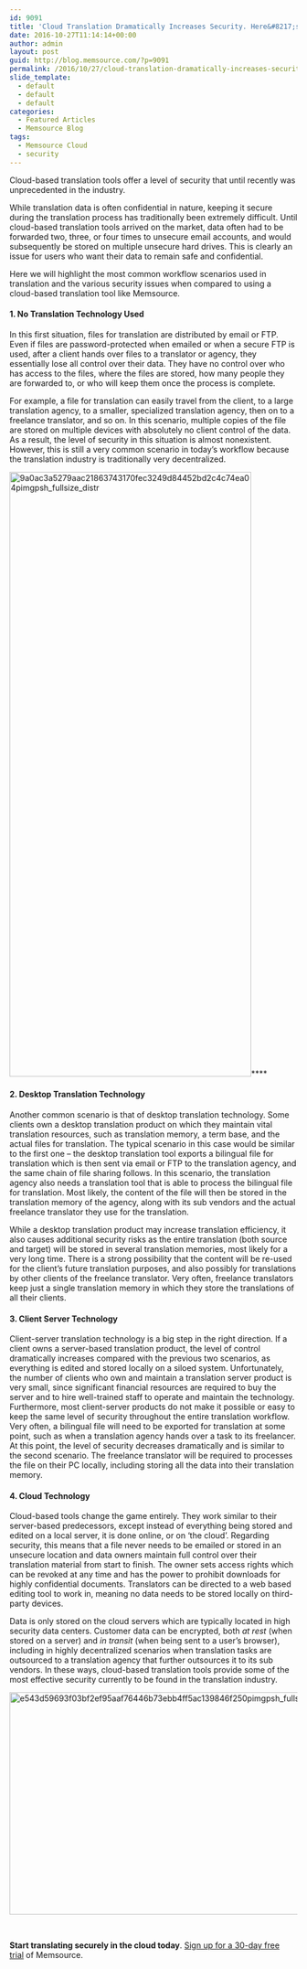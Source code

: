 ```yaml
---
id: 9091
title: 'Cloud Translation Dramatically Increases Security. Here&#8217;s Why&#8230;'
date: 2016-10-27T11:14:14+00:00
author: admin
layout: post
guid: http://blog.memsource.com/?p=9091
permalink: /2016/10/27/cloud-translation-dramatically-increases-security-heres-why/
slide_template:
  - default
  - default
  - default
categories:
  - Featured Articles
  - Memsource Blog
tags:
  - Memsource Cloud
  - security
---
```

<span style="font-weight: 400;">Cloud-based translation tools offer a level of security that until recently was unprecedented in the industry. </span>

<!--more-->

<span style="font-weight: 400;">While translation data is often confidential in nature, keeping it secure during the translation process has traditionally been extremely difficult. Until cloud-based translation tools arrived on the market, data often had to be forwarded two, three, or four times to unsecure email accounts, and would subsequently be stored on multiple unsecure hard drives. This is clearly an issue for users who want their data to remain safe and confidential. </span>

<span style="font-weight: 400;">Here we will highlight the most common workflow scenarios used in translation and the various security issues when compared to using a cloud-based translation tool like Memsource. </span>

#### 1. No Translation Technology Used

<span style="font-weight: 400;">In this first situation, files for translation are distributed by email or FTP. Even if files are password-protected when emailed or when a secure FTP is used, after a client hands over files to a translator or agency, they essentially lose all control over their data. They have no control over who has access to the files, where the files are stored, how many people they are forwarded to, or who will keep them once the process is complete. </span>

<span style="font-weight: 400;">For example, a file for translation can easily travel from the client, to a large translation agency, to a smaller, specialized translation agency, then on to a freelance translator, and so on. In this scenario, multiple copies of the file are stored on multiple devices with absolutely no client control of the data. As a result, the level of security in this situation is almost nonexistent. However, this is still a very common scenario in today’s workflow because the translation industry is traditionally very decentralized.</span>
  
[<img class="wp-image-8915 aligncenter" src="/wp-content/uploads/2016/09/^9A0AC3A5279AAC21863743170FEC3249D84452BD2C4C74EA04^pimgpsh_fullsize_distr.jpg" alt="9a0ac3a5279aac21863743170fec3249d84452bd2c4c74ea04pimgpsh_fullsize_distr" width="423" height="1058" data-id="8915" />](/wp-content/uploads/2016/09/^9A0AC3A5279AAC21863743170FEC3249D84452BD2C4C74EA04^pimgpsh_fullsize_distr.jpg)****

#### 2. Desktop Translation Technology

<span style="font-weight: 400;">Another common scenario is that of desktop translation technology. Some clients own a desktop translation product on which they maintain vital translation resources, such as translation memory, a term base, and the actual files for translation. The typical scenario in this case would be similar to the first one &#8211; the desktop translation tool exports a bilingual file for translation which is then sent via email or FTP to the translation agency, and the same chain of file sharing follows. In this scenario, the translation agency also needs a translation tool that is able to process the bilingual file for translation. Most likely, the content of the file will then be stored in the translation memory of the agency, along with its sub vendors and the actual freelance translator they use for the translation. </span>

<span style="font-weight: 400;">While a desktop translation product may increase translation efficiency, it also causes additional security risks as the entire translation (both source and target) will be stored in several translation memories, most likely for a very long time. There is a strong possibility that the content will be re-used for the client’s future translation purposes, and also possibly for translations by other clients of the freelance translator. Very often, freelance translators keep just a single translation memory in which they store the translations of all their clients.</span>

#### 3. Client Server Technology

<span style="font-weight: 400;">Client-server translation technology is a big step in the right direction. If a client owns a server-based translation product, the level of control dramatically increases compared with the previous two scenarios, as everything is edited and stored locally on a siloed system. Unfortunately, the number of clients who own and maintain a translation server product is very small, since significant financial resources are required to buy the server and to hire well-trained staff to operate and maintain the technology. Furthermore, most client-server products do not make it possible or easy to keep the same level of security throughout the entire translation workflow. Very often, a bilingual file will need to be exported for translation at some point, such as when a translation agency hands over a task to its freelancer. At this point, the level of security decreases dramatically and is similar to the second scenario. The freelance translator will be required to processes the file on their PC locally, including storing all the data into their translation memory.</span>

#### 4. Cloud Technology

<span style="font-weight: 400;">Cloud-based tools change the game entirely. They work similar to their server-based predecessors, except instead of everything being stored and edited on a local server, it is done online, or on ‘the cloud’. Regarding security, this means that a file never needs to be emailed or stored in an unsecure location and data owners maintain full control over their translation material from start to finish. The owner sets access rights which can be revoked at any time and has the power to prohibit downloads for highly confidential documents. Translators can be directed to a web based editing tool to work in, meaning no data needs to be stored locally on third-party devices. </span>

<span style="font-weight: 400;">Data is only stored on the cloud servers which are typically located in high security data centers. Customer data can be encrypted, both </span>_<span style="font-weight: 400;">at rest</span>_ <span style="font-weight: 400;">(when stored on a server) and </span>_<span style="font-weight: 400;">in transit</span>_ <span style="font-weight: 400;">(when being sent to a user’s browser), including in highly decentralized scenarios when translation tasks are outsourced to a translation agency that further outsources it to its sub vendors. In these ways, cloud-based translation tools provide some of the most effective security currently to be found in the translation industry.</span>

<img class="alignnone wp-image-8935" src="/wp-content/uploads/2016/09/^E543D59693F03BF2EF95AAF76446B73EBB4FF5AC139846F250^pimgpsh_fullsize_distr-300x169.jpg" alt="e543d59693f03bf2ef95aaf76446b73ebb4ff5ac139846f250pimgpsh_fullsize_distr" width="691" height="389" data-id="8935" />

&nbsp;

**Start translating securely in the cloud today**. <a href="https://goo.gl/SdcnkH" target="_blank">Sign up for a 30-day free trial</a> of Memsource.